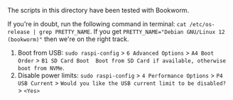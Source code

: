 The scripts in this directory have been tested with Bookworm.

If you're in doubt, run the following command in terminal: `cat /etc/os-release | grep PRETTY_NAME`. If you get `PRETTY_NAME="Debian GNU/Linux 12 (bookworm)"` then we're on the right track.

1. Boot from USB: `sudo raspi-config` > `6 Advanced Options` > `A4 Boot Order` > `B1 SD Card Boot  Boot from SD Card if available, otherwise boot from NVMe`.
2. Disable power limits: `sudo raspi-config` > `4 Performance Options` > `P4 USB Current` > `Would you like the USB current limit to be disabled?` > `<Yes>`